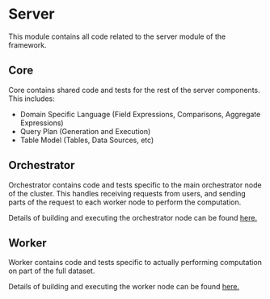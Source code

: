 # Server
This module contains all code related to the server module of the framework.

## Core
Core contains shared code and tests for the rest of the server components. This includes:
- Domain Specific Language (Field Expressions, Comparisons, Aggregate Expressions)
- Query Plan (Generation and Execution)
- Table Model (Tables, Data Sources, etc)

## Orchestrator
Orchestrator contains code and tests specific to the main orchestrator node of the cluster. This handles receiving requests from users, and sending parts of the request to each worker node to perform the computation.

Details of building and executing the orchestrator node can be found [here.](./orchestrator/README.md)

## Worker
Worker contains code and tests specific to actually performing computation on part of the full dataset.

Details of building and executing the worker node can be found [here.](./worker/README.md)